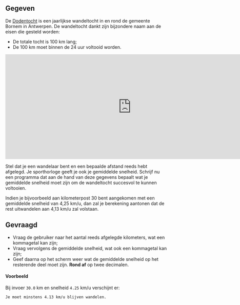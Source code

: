 ## Gegeven
De <a href="https://nl.wikipedia.org/wiki/Dodentocht_Bornem" target="_blank">Dodentocht</a> is een jaarlijkse wandeltocht in en rond de gemeente Bornem in Antwerpen. De wandeltocht dankt zijn bijzondere naam aan de eisen die gesteld worden:

- De totale tocht is 100 km lang;
- De 100 km moet binnen de 24 uur voltooid worden.

<div class="hidden-print">
    <div class="dodona-centered-group">
    <iframe width="784" height="327" src="https://www.youtube.com/embed/_fvof1-mDGo?si=ckHbGITSrLdSvajA" title="Dodentocht 2022" frameborder="0" allow="accelerometer; autoplay; clipboard-write; encrypted-media; gyroscope; picture-in-picture" allowfullscreen></iframe>
    </div>
</div>

Stel dat je een wandelaar bent en een bepaalde afstand reeds hebt afgelegd. Je sporthorloge geeft je ook je gemiddelde snelheid. Schrijf nu een programma dat aan de hand van deze gegevens bepaalt wat je gemiddelde snelheid moet zijn om de wandeltocht succesvol te kunnen voltooien.

Indien je bijvoorbeeld aan kilometerpost 30 bent aangekomen met een gemiddelde snelheid van 4,25 km/u, dan zal je berekening aantonen dat de rest uitwandelen aan 4,13 km/u zal volstaan.

## Gevraagd

- Vraag de gebruiker naar het aantal reeds afgelegde kilometers, wat een kommagetal kan zijn;
- Vraag vervolgens de gemiddelde snelheid, wat ook een kommagetal kan zijn; 
- Geef daarna op het scherm weer wat de gemiddelde snelheid op het resterende deel moet zijn. **Rond af** op twee decimalen.

#### Voorbeeld

Bij invoer `30.0` km en snelheid `4.25` km/u verschijnt er:

```
Je moet minstens 4.13 km/u blijven wandelen.
```
